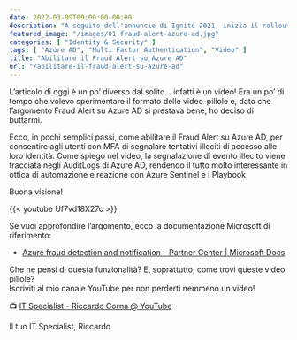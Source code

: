 ```yaml
---
date: 2022-03-09T09:00:00-00:00
description: "A seguito dell'annuncio di Ignite 2021, inizia il rollout massivo di Microsoft Defender for Business, soluzione di protezione degli endpoint."
featured_image: "/images/01-fraud-alert-azure-ad.jpg"
categories: [ "Identity & Security" ]
tags: [ "Azure AD", "Multi Factor Authentication", "Video" ]
title: "Abilitare il Fraud Alert su Azure AD"
url: "/abilitare-il-fraud-alert-su-azure-ad"
---
```

L’articolo di oggi è un po’ diverso dal solito… infatti è un video! Era un po’ di tempo che volevo sperimentare il formato delle video-pillole e, dato che l’argomento Fraud Alert su Azure AD si prestava bene, ho deciso di buttarmi.

Ecco, in pochi semplici passi, come abilitare il Fraud Alert su Azure AD, per consentire agli utenti con MFA di segnalare tentativi illeciti di accesso alle loro identità. Come spiego nel video, la segnalazione di evento illecito viene tracciata negli AuditLogs di Azure AD, rendendo il tutto molto interessante in ottica di automazione e reazione con Azure Sentinel e i Playbook.

Buona visione!

{{< youtube Uf7vd18X27c >}}

Se vuoi approfondire l’argomento, ecco la documentazione Microsoft di riferimento:
- [Azure fraud detection and notification – Partner Center | Microsoft Docs]()

Che ne pensi di questa funzionalità? E, soprattutto, come trovi queste video pillole?  
Iscriviti al mio canale YouTube per non perderti nemmeno un video!

📺 [IT Specialist - Riccardo Corna @ YouTube](https://youtube.com/@ITSpecialistCloud)

Il tuo IT Specialist, Riccardo